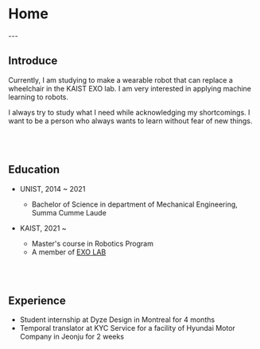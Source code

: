 <head>
<style>
mark { 
  background-color: white;
  color: rgb(51, 87, 128);
}
</style>
</head>

<h1> Home </h1>
---

<br>
<h2>Introduce</h2>
Currently, I am studying to make a wearable robot that can replace a wheelchair in the KAIST EXO lab. I am very interested in applying machine learning to robots.

I always try to study what I need while acknowledging my shortcomings. I want to be a person who always wants to learn without fear of new things.

<br>
<br>

<h2>Education</h2>

* UNIST, 2014 ~ 2021
  * Bachelor of Science in department of Mechanical Engineering, Summa Cumme Laude

* KAIST, 2021 ~
  * Master's course in Robotics Program
  * A member of [EXO LAB](http://robotics.kaist.ac.kr)


<br>
<br>

<h2>Experience</h2>

* Student internship at Dyze Design in Montreal for 4 months
* Temporal translator at KYC Service for a facility of Hyundai Motor Company in Jeonju for 2 weeks

<!-- <p style="font-size:11px">Page template forked from <a href="https://github.com/evanca/quick-portfolio">evanca</a></p> -->
<!-- Remove above link if you don't want to attibute -->
